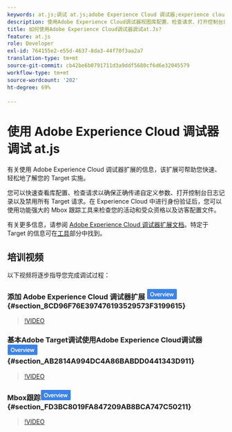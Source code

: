 ```yaml
---
keywords: at.js;调试 at.js;adobe Experience Cloud 调试器;experience cloud 调试器;mbox 跟踪;mbox 高亮;调试
description: 使用Adobe Experience Cloud调试器视图库配置、检查请求、打开控制台日志记录、禁用 [!DNL Target] 调用请求等。
title: 如何使用Adobe Experience Cloud调试器调试at.Js?
feature: at.js
role: Developer
exl-id: 764155e2-e55d-4637-8da3-44f70f3aa2a7
translation-type: tm+mt
source-git-commit: cb42be6b0791711d3a9ddf5680cf6d6e32045579
workflow-type: tm+mt
source-wordcount: '202'
ht-degree: 69%

---
```


# 使用 Adobe Experience Cloud 调试器调试 at.js

有关使用 Adobe Experience Cloud 调试器扩展的信息，该扩展可帮助您快速、轻松地了解您的 Target 实施。

您可以快速查看库配置、检查请求以确保正确传递自定义参数、打开控制台日志记录以及禁用所有 Target 请求。在 Experience Cloud 中进行身份验证后，您可以使用功能强大的 Mbox 跟踪工具来检查您的活动和受众资格以及访客配置文件。

有关更多信息，请参阅 [Adobe Experience Cloud 调试器扩展文档](https://experienceleague.adobe.com/docs/debugger/using/experience-cloud-debugger.html)。特定于 Target 的信息可在[工具](https://experienceleague.adobe.com/docs/debugger/using/tools.html)部分中找到。

## 培训视频

以下视频将逐步指导您完成调试过程：

### 添加 Adobe Experience Cloud 调试器扩展  ![概述徽章](/help/assets/overview.png) {#section_8CD96F76E397476193529573F3199615}

>[!VIDEO](https://video.tv.adobe.com/v/23114/)

### 基本Adobe Target调试使用Adobe Experience Cloud调试器![概述徽章](/help/assets/overview.png) {#section_AB2814A994DC4A86BABDD0441343D911}

>[!VIDEO](https://video.tv.adobe.com/v/23115/)

### Mbox跟踪![概述徽章](/help/assets/overview.png) {#section_FD3BC8019FA847209AB8BCA747C50211}

>[!VIDEO](https://video.tv.adobe.com/v/23113/)
